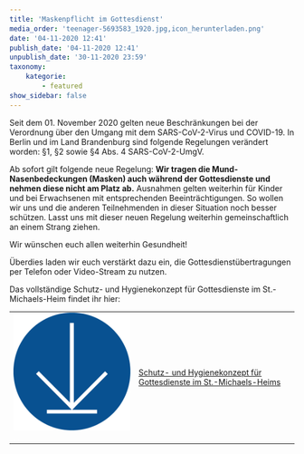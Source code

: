 ```yaml
---
title: 'Maskenpflicht im Gottesdienst'
media_order: 'teenager-5693583_1920.jpg,icon_herunterladen.png'
date: '04-11-2020 12:41'
publish_date: '04-11-2020 12:41'
unpublish_date: '30-11-2020 23:59'
taxonomy:
    kategorie:
        - featured
show_sidebar: false
---
```


Seit dem 01. November 2020 gelten neue Beschränkungen bei der Verordnung über den Umgang mit dem SARS-CoV-2-Virus
und COVID-19. In Berlin und im Land Brandenburg sind folgende Regelungen verändert worden:  §1, §2 sowie §4 Abs. 4 SARS-CoV-2-UmgV.

Ab sofort gilt folgende neue Regelung: **Wir tragen die Mund-Nasenbedeckungen (Masken) auch während der Gottesdienste und nehmen diese nicht am Platz ab.** Ausnahmen gelten weiterhin für Kinder und bei Erwachsenen mit entsprechenden Beeinträchtigungen. So wollen wir uns und die anderen Teilnehmenden in dieser Situation noch besser schützen. Lasst uns mit dieser neuen Regelung weiterhin gemeinschaftlich an einem Strang ziehen.
 
Wir wünschen euch allen weiterhin Gesundheit!
 
Überdies laden wir euch verstärkt dazu ein, die Gottesdienstübertragungen per Telefon oder Video-Stream zu nutzen.


Das vollständige Schutz- und Hygienekonzept für Gottesdienste im St.-Michaels-Heim findet ihr hier:

|  |  |
| ------ | ----------- |
| [![](icon_herunterladen.png?cropResize=100,100)](https://smh-gemeinden.de/schutz-und-hygienekonzept-bei-gottesdiensten-im-st-michaels-heim)<font color="white">.     .</font> | [Schutz- und Hygienekonzept für Gottesdienste im St.-Michaels-Heims](https://smh-gemeinden.de/schutz-und-hygienekonzept-bei-gottesdiensten-im-st-michaels-heim) |